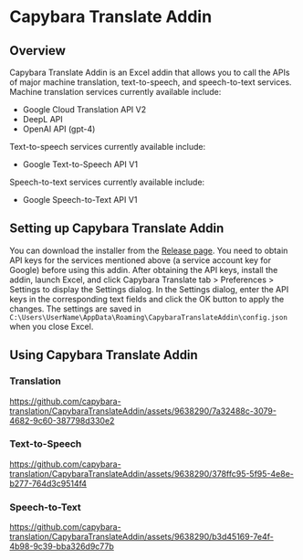 ﻿# Capybara Translate Addin

## Overview
Capybara Translate Addin is an Excel addin that allows you to call the APIs of major machine translation, text-to-speech, and speech-to-text services.
Machine translation services currently available include:

- Google Cloud Translation API V2
- DeepL API
- OpenAI API (gpt-4)

Text-to-speech services currently available include:

- Google Text-to-Speech API V1

Speech-to-text services currently available include:

- Google Speech-to-Text API V1

## Setting up Capybara Translate Addin

You can download the installer from the [Release page](https://github.com/capybara-translation/CapybaraTranslateAddin/releases).
You need to obtain API keys for the services mentioned above (a service account key for Google) before using this addin. After obtaining the API keys, install the addin, launch Excel, and click Capybara Translate tab > Preferences > Settings to display the Settings dialog. In the Settings dialog, enter the API keys in the corresponding text fields and click the OK button to apply the changes. The settings are saved in `C:\Users\UserName\AppData\Roaming\CapybaraTranslateAddin\config.json` when you close Excel.

## Using Capybara Translate Addin
### Translation

https://github.com/capybara-translation/CapybaraTranslateAddin/assets/9638290/7a32488c-3079-4682-9c60-387798d330e2

### Text-to-Speech

https://github.com/capybara-translation/CapybaraTranslateAddin/assets/9638290/378ffc95-5f95-4e8e-b277-764d3c9514f4

### Speech-to-Text

https://github.com/capybara-translation/CapybaraTranslateAddin/assets/9638290/b3d45169-7e4f-4b98-9c39-bba326d9c77b

